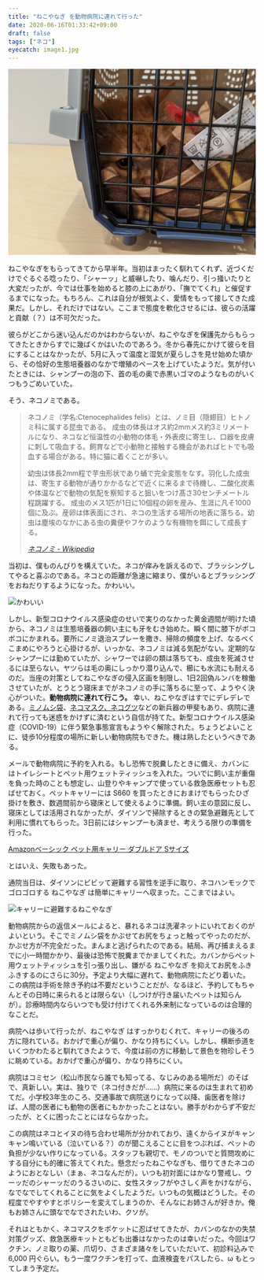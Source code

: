 ```yaml
---
title: "ねこやなぎ を動物病院に連れて行った"
date: 2020-06-16T01:33:42+09:00
draft: false
tags: ["ネコ"]
eyecatch: image1.jpg
---
```

![動物病院にドナドナされるねこやなぎ](image1.jpg)

ねこやなぎをもらってきてから早半年。当初はまったく馴れてくれず、近づくだけでぐるぐる唸ったり、「シャーッ」と威嚇したり、噛んだり、引っ掻いたりと大変だったが、今では仕事を始めると膝の上にあがり、「撫でてくれ」と催促するまでになった。もちろん、これは自分が根気よく、愛情をもって接してきた成果だ。しかし、それだけではない。ここまで態度を軟化させるには、彼らの活躍と貢献（？）は不可欠だった。

彼らがどこから迷い込んだのかはわからないが、ねこやなぎを保護先からもらってきたときからすでに幾ばくかはいたのであろう。冬から春先にかけて彼らを目にすることはなかったが、5月に入って温度と湿気が夏らしさを見せ始めた頃から、その恰好の生態培養器のなかで増殖のペースを上げていたようだ。気が付いたときには、シャンプーの泡の下、首の毛の奥で赤黒いゴマのようなものがいくつもうごめいていた。

そう、ネコノミである。

>	ネコノミ（学名:Ctenocephalides felis）とは、ノミ目（隠翅目）ヒトノミ科に属する昆虫である。 成虫の体長はオス約2mmメス約3ミリメートルになり、ネコなど恒温性の小動物の体毛・外表皮に寄生し、口器を皮膚に刺して吸血する。飼育などで小動物と接触する機会があればヒトでも吸血する場合がある。特に猫に着くことが多い。  
>	
>	幼虫は体長2mm程で芋虫形状であり蛹で完全変態をなす。羽化した成虫は、寄生する動物が通りかかるなどで近くに来るまで待機し、二酸化炭素や体温などで動物の気配を察知すると狙いをつけ髙さ30センチメートル程跳躍する。 成虫のメス1匹が1日に10個程の卵を産み、生涯に凡そ1000個に及ぶ。産卵は体表面にされ、ネコの生活する場所の地表に落ちる。幼虫は塵埃のなかにある虫の糞便やフケのような有機物を餌にして成長する。  
>	
>	<footer><cite><a href='https://ja.wikipedia.org/wiki/%E3%83%8D%E3%82%B3%E3%83%8E%E3%83%9F'>ネコノミ - Wikipedia</a></cite></footer>

当初は、僕ものんびりを構えていた。ネコが痒みを訴えるので、ブラッシングしてやると喜ぶのである。ネコとの距離が急速に縮まり、僕がいるとブラッシングをおねだりするようになった。かわいい。

![かわいい](image3.jpg)

しかし、新型コロナウイルス感染症のせいで実りのなかった黄金週間が明けた頃から、ネコノミは生態培養器の飼い主にも牙をむき始めた。瞬く間に膝下がボコボコにかまれる。要所にノミ退治スプレーを撒き、掃除の頻度を上げ、なるべくこまめにやろうと心掛けるが、いっかな、ネコノミは減る気配がない。定期的なシャンプーには勤めていたが、シャワーでは卵の類は落ちても、成虫を死滅させるには至らない。ヤツらは毛の奥にしっかり潜り込んで、櫛にも水流にも耐えるのだ。当座の対策としてねこやなぎの侵入区画を制限し、1日2回偽ルンバを稼働させていたが、とうとう寝床までがネコノミの手に落ちるに至って、ようやく決心がついた。**動物病院に連れて行こう。** 幸い、ねこやなぎはすでにデレデレである。[ミノムシ袋](https://blog.daruyanagi.jp/entry/2020/05/19/1724/)、[ネコマスク、ネコグツ](https://blog.daruyanagi.jp/entry/2020/06/03/1937/)などの新兵器の甲斐もあり、病院に連れて行っても迷惑をかけずに済むという自信が持てた。新型コロナウイルス感染症（COVID-19）に伴う緊急事態宣言もようやく解除された。ちょうどよいことに、徒歩10分程度の場所に新しい動物病院もできた。機は熟したというべきである。

メールで動物病院に予約を入れる。もし恐怖で脱糞したときに備え、カバンにはトイレシートとペット用ウェットティッシュを入れた。ついでに飼い主が重傷を負った時のことも想定し、山登りやキャンプで使っている救急医療セットも忍ばせておく。ペットキャリーには S660 を買ったときにおまけでもらったひざ掛けを敷き、数週間前から寝床として使えるように準備。飼い主の意図に反し、寝床としては活用されなかったが、ダイソンで掃除するときの緊急避難先として利用に慣れてもらった。3日前にはシャンプーも済ませ、考えうる限りの準備を行った。

[Amazonベーシック ペット用キャリー ダブルドア Sサイズ](https://www.amazon.co.jp/dp/B00OP6SMCI/?tag=bestylesnet-22#embed)

とはいえ、失敗もあった。

通院当日は、ダイソンにビビッて避難する習性を逆手に取り、ネコハンモックでゴロゴロする ねこやなぎ は簡単にキャリーへ収まった。ここまではよい。

![キャリーに避難するねこやなぎ](image2.jpg)

動物病院からの返信メールによると、暴れるネコは洗濯ネットにいれておくのがよいという。そこでミノムシ袋をかぶせてお尻をちょっと触ってやったのだが、かぶせ方が不完全だった。まんまと逃げられたのである。結局、再び捕まえるまでに小一時間かかり、最後は恐怖で脱糞までかましてくれた。カバンからペット用ウェットティッシュを引っ張り出し、嫌がる ねこやなぎ を抑えてお尻をふきふきするのにさらに30分。予定より大幅に遅れて、動物病院にたどり着いた。この病院は手術を除き予約は不要だということだが、なるほど、予約してもちゃんとその日時に来られるとは限らない（しつけが行き届いたペットは知らんが）。診療時間内ならいつでも受け付けてくれる外来制になっているのは合理的なことだ。

病院へは歩いて行ったが、ねこやなぎ はすっかりむくれて、キャリーの後ろの方に隠れている。おかげで重心が偏り、かなり持ちにくい。しかし、横断歩道をいくつかわたると馴れてきたようで、今度は前の方に移動して景色を物珍しそうに眺めている。おかげで重心が偏り、かなり持ちにくい。

病院はコミセン（松山市民なら誰でも知ってる、なじみのある場所だ）のそばで、真新しい。実は、独りで（ネコ付きだが……）病院に来るのは生まれて初めてだ。小学校3年生のころ、交通事故で病院送りになって以降、歯医者を除けば、人間の医者にも動物の医者にもかかったことはない。勝手がわからず不安だったが、とくに困ったことにはならなかった。

この病院はネコとイヌの待ち合わせ場所が分かれており、遠くからイヌがキャンキャン鳴いている（泣いている？）のが聞こえることに目をつぶれば、ペットの負担が少ない作りになっている。スタッフも親切で、モノのついでと質問攻めにする自分にも的確に答えてくれた。懸念だったねこやなぎも、借りてきたネコのようにおとなしい（まぁ、ネコなんだが）。いつも初対面にはかなり警戒し、ウーッだのシャーッだのうるさいのに、女性スタッフがやさしく声をかけながら、なでなでしてくれることに気をよくしたようだ。いつもの気概はどうした。その程度でやすやすとポリシーを変えてしまうのか、そんなにお姉さんが好きか。俺もお姉さんに頭なでなでされたいわ、クソが。

それはともかく、ネコマスクをポケットに忍ばせてきたが、カバンのなかの失禁対策グッズ、救急医療キットともども出番はなかったのは幸いだった。今回はワクチン、ノミ取りの薬、爪切り、さまざま諸々をしていただいて、初診料込みで 6,000 円ぐらい。もう一度ワクチンを打って、血液検査をパスしたら、ω もとってしまう予定だ。